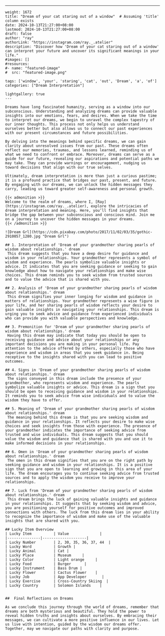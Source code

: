 ---
    weight: 1672
    title: "Dream of your cat staring out of a window"  # Assuming 'title' column exists
    date: 2024-10-13T21:27:00+08:00
    lastmod: 2024-10-13T21:27:00+08:00
    draft: false
    author: "ray"
    authorLink: "https://instagram.com/ray._.atelier"
    description: "Discover how 'Dream of your cat staring out of a window' can interpret your future and uncover its significant meanings in your life."
    #images: []
    #resources:
    #- name: "featured-image"
    #  src: "featured-image.png"
    
    tags: ['window', 'your', 'staring', 'cat', 'out', 'Dream', 'a', 'of']
    categories: ["Dream Interpretation"]
    
    lightgallery: true
    ---
    
    Dreams have long fascinated humanity, serving as a window into our subconscious. Understanding and analyzing dreams can provide valuable insights into our emotions, fears, and desires. When we take the time to interpret our dreams, we begin to unravel the complex tapestry of our inner thoughts. This process not only helps us understand ourselves better but also allows us to connect our past experiences with our present circumstances and future possibilities.
    
    By delving into the meanings behind specific dreams, we can gain clarity about unresolved issues from our past. These dreams often reflect our memories, traumas, and lessons learned, reminding us of what we need to confront or embrace. Moreover, dreams can serve as a guide for our future, revealing our aspirations and potential paths we may take. They can provide warnings or encouragement, nudging us toward decisions that align with our true selves.
    
    Ultimately, dream interpretation is more than just a curious pastime; it is a profound practice that bridges our past, present, and future. By engaging with our dreams, we can unlock the hidden messages they carry, leading us toward greater self-awareness and personal growth.
    
    {{< admonition >}}
    Welcome to the realm of dreams, where I, [Ray](https://instagram.com/ray._.atelier), explore the intricacies of dream interpretation and meaning. Here, you’ll find insights that bridge the gap between your subconscious and conscious mind. Join me on a journey to uncover the hidden messages in your dreams.
    {{< /admonition >}}
    
    ![Dream Grl](https://cdn.pixabay.com/photo/2017/11/02/03/35/gothic-2910057_1280.jpg "Dream Grl")
    
    ## 1. Interpretation of 'Dream of your grandmother sharing pearls of wisdom about relationships.' dream
     This dream suggests that you have a deep desire for guidance and wisdom in your relationships. Your grandmother represents a symbol of wisdom and experience. The pearls symbolize valuable insights or advice. It indicates that you are seeking guidance or seeking to gain knowledge about how to navigate your relationships and make wise choices. This dream reminds you to seek wisdom from trusted sources and to value the advice that is shared with you.
    
    ## 2. Analysis of 'Dream of your grandmother sharing pearls of wisdom about relationships.' dream
     This dream signifies your inner longing for wisdom and guidance in matters of relationships. Your grandmother represents a wise figure in your life, and her sharing pearls of wisdom reflects your desire to gain valuable insights in navigating your relationships. This dream is urging you to seek advice and guidance from experienced individuals who can provide you with valuable perspectives and knowledge.
    
    ## 3. Premonition for 'Dream of your grandmother sharing pearls of wisdom about relationships.' dream
     Having this dream may indicate that today you should be open to receiving guidance and advice about your relationships or any important decisions you are making in your personal life. Pay attention to the advice offered by others, especially those who have experience and wisdom in areas that you seek guidance in. Being receptive to the insights shared with you can lead to positive outcomes.
    
    ## 4. Signs in 'Dream of your grandmother sharing pearls of wisdom about relationships.' dream
     The signs conveyed in this dream include the presence of your grandmother, who represents wisdom and experience. The pearls symbolize valuable insights or advice. This dream is a sign that you should be open to receiving guidance and wisdom in your relationships. It reminds you to seek advice from wise individuals and to value the wisdom they have to offer.
    
    ## 5. Meaning of 'Dream of your grandmother sharing pearls of wisdom about relationships.' dream
     The meaning behind this dream is that you are seeking wisdom and guidance in your relationships. It reflects your desire to make wise choices and seek insights from those with experience. The presence of your grandmother indicates the importance of seeking advice from trusted and wise individuals. This dream suggests that you should value the wisdom and guidance that is shared with you and use it to make informed decisions in your relationships.
    
    ## 6. Omen in 'Dream of your grandmother sharing pearls of wisdom about relationships.' dream
     The omen in this dream signifies that you are on the right path by seeking guidance and wisdom in your relationships. It is a positive sign that you are open to learning and growing in this area of your life. The dream encourages you to continue seeking advice from trusted sources and to apply the wisdom you receive to improve your relationships.
    
    ## 7. Luck from 'Dream of your grandmother sharing pearls of wisdom about relationships.' dream
     This dream brings the luck of gaining valuable insights and guidance in your relationships. It suggests that by seeking wisdom and advice, you are positioning yourself for positive outcomes and improved connections with others. The luck from this dream lies in your ability to recognize the importance of wisdom and make use of the valuable insights that are shared with you.
    
    ## Lucky Item Overview
    | Lucky Item          | Value              |
    |---------------|--------------------|
    | Lucky Number        | 2, 30, 35, 36, 37, 44  |
    | Lucky Word          | Growth |
    | Lucky Animal        | Cat |
    | Lucky Place         | Museum     |
    | Lucky Color         | Light orange     |
    | Lucky Food          | Burger      |
    | Lucky Instrument    | Bass Drum |
    | Lucky Flower        | Cactus Flower    |
    | Lucky Job           | App Developer       |
    | Lucky Exercise      | Cross-Country Skiing  |
    | Lucky Country       | Solomon Islands    |
    
    
    ##  Final Reflections on Dreams
    
    As we conclude this journey through the world of dreams, remember that dreams are both mysterious and beautiful. They hold the power to reveal hidden truths and insights about ourselves. By embracing their messages, we can cultivate a more positive influence in our lives. Let us live with intention, guided by the wisdom our dreams offer. Together, may we navigate our paths with clarity and purpose.
    